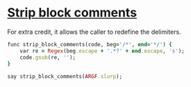 [1]: http://rosettacode.org/wiki/Strip_block_comments

# [Strip block comments][1]

For extra credit, it allows the caller to redefine the delimiters.

```ruby
func strip_block_comments(code, beg='/*', end='*/') {
    var re = Regex(beg.escape + '.*?' + end.escape, 's');
    code.gsub(re, '');
}
 
say strip_block_comments(ARGF.slurp);
```
